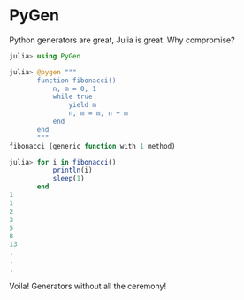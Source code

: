 # PyGen

Python generators are great, Julia is great. Why compromise? 

```julia
julia> using PyGen

julia> @pygen """
       function fibonacci()
           n, m = 0, 1
           while true
               yield m
               n, m = m, n + m
           end 
       end
       """
fibonacci (generic function with 1 method)

julia> for i in fibonacci()
           println(i)
           sleep(1)
       end
1
1
2
3
5
8
13
.
.
.
```

Voila! Generators without all the ceremony!